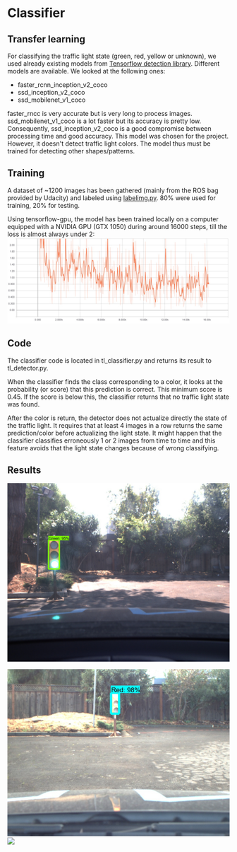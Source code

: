 # Classifier

## Transfer learning

For classifying the traffic light state (green, red, yellow or unknown), we used already existing models from [Tensorflow detection library](https://github.com/tensorflow/models/blob/master/research/object_detection/g3doc/detection_model_zoo.md). Different models are available. We looked at the following ones:

- faster_rcnn_inception_v2_coco
- ssd_inception_v2_coco
- ssd_mobilenet_v1_coco

faster_rncc is very accurate but is very long to process images. ssd_mobilenet_v1_coco is a lot faster but its accuracy is pretty low. Consequently, ssd_inception_v2_coco is a good compromise between processing time and good accuracy. This model was chosen for the project. However, it doesn't detect traffic light colors. The model thus must be trained for detecting other shapes/patterns.

## Training

A dataset of ~1200 images has been gathered (mainly from the ROS bag provided by Udacity) and labeled using [labelimg.py](https://github.com/tzutalin/labelImg). 80% were used for training, 20% for testing.

Using tensorflow-gpu, the model has been trained locally on a computer equipped with a NVIDIA GPU (GTX 1050) during around 16000 steps, till the loss is almost always under 2:
![Loss](https://raw.githubusercontent.com/skopen/CarND-Capstone/master/imgs/loss_inception_model.jpg)

## Code

The classifier code is located in tl_classifier.py and returns its result to tl_detector.py.

When the classifier finds the class corresponding to a color,  it looks at the probability (or score) that this prediction is correct. This minimum score is 0.45. If the score is below this, the classifier returns that no traffic light state was found.

After the color is return, the detector does not actualize directly the state of the traffic light. It requires that at least 4 images in a row returns the same prediction/color before actualizing the light state. It might happen that the classifier classifies erroneously 1 or 2 images from time to time and this feature avoids that the light state changes because of wrong classifying.

## Results

![Green](https://raw.githubusercontent.com/skopen/CarND-Capstone/master/imgs/classify_green.jpg)

![Red](https://raw.githubusercontent.com/skopen/CarND-Capstone/master/imgs/classify_red.jpg)
![
](https://raw.githubusercontent.com/skopen/CarND-Capstone/master/imgs/classify_yellow.jpg)